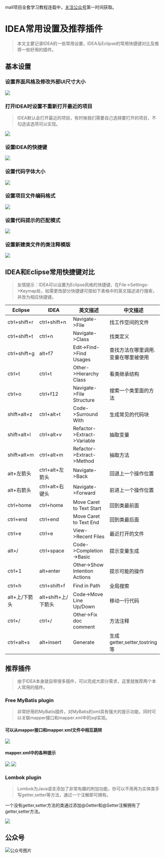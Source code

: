 mall项目全套学习教程连载中，[关注公众号](#公众号)第一时间获取。

# IDEA常用设置及推荐插件

>本文主要记录IDEA的一些常用设置，IDEA与Eclipse的常用快捷键对比及推荐一些好用的插件。

## 基本设置

### 设置界面风格及修改外部UI尺寸大小

![](../images/idea_screen_1.png)

### 打开IDEA时设置不重新打开最近的项目
> IDEA默认会打开最近的项目，有时候我们需要自己选择要打开的项目，不勾选该选项可以实现。

![](../images/idea_screen_2.png)

### 设置IDEA的快捷键

![](../images/idea_screen_3.png)

### 设置代码字体大小

![](../images/idea_screen_4.png)

### 设置项目文件编码格式

![](../images/idea_screen_5.png)

### 设置代码提示的匹配模式

![](../images/idea_screen_6.png)

### 设置新建类文件的类注释模版

![](../images/idea_screen_7.png)

## IDEA和Eclipse常用快捷键对比

> 友情提示：IDEA可以设置为Eclipse风格的快捷键，在File->Settings->Keymap处，如需更改部分快捷键可按如下表格中的英文描述进行搜索，并改为相应快捷键。

| Eclipse       | IDEA                | 英文描述                      | 中文描述                            |
| ------------- | ------------------- | ----------------------------- | ----------------------------------- |
| ctrl+shift+r  | ctrl+shift+n        | Navigate->File                | 找工作空间的文件                    |
| ctrl+shift+t  | ctrl+n              | Navigate->Class               | 找类定义                            |
| ctrl+shift+g  | alt+f7              | Edit->Find->Find Usages       | 查找方法在哪里调用.变量在哪里被使用 |
| ctrl+t        | ctrl+t              | Other->Hierarchy Class        | 看类继承结构                        |
| ctrl+o        | ctrl+f12            | Navigate->File Structure      | 搜索一个类里面的方法                |
| shift+alt+z   | ctrl+alt+t          | Code->Surround With           | 生成常见的代码块                    |
| shift+alt+l   | ctrl+alt+v          | Refactor->Extract->Variable   | 抽取变量                            |
| shift+alt+m   | ctrl+alt+m          | Refactor->Extract->Method     | 抽取方法                            |
| alt+左箭头    | ctrl+alt+左箭头     | Navigate->Back                | 回退上一个操作位置                  |
| alt+右箭头    | ctrl+alt+右键头     | Navigate->Forward             | 前进上一个操作位置                  |
| ctrl+home     | ctrl+home           | Move Caret to Text Start      | 回到类最前面                        |
| ctrl+end      | ctrl+end            | Move Caret to Text End        | 回到类最后面                        |
| ctrl+e        | ctrl+e              | View->Recent Files            | 最近打开的文件                      |
| alt+/         | ctrl+space          | Code->Completion->Basic       | 提示变量生成                        |
| ctrl+1        | alt+enter           | Other->Show Intention Actions | 提示可能的操作                      |
| ctrl+h        | ctrl+shift+f        | Find in Path                  | 全局搜索                            |
| alt+上/下箭头 | alt+shift+上/下箭头 | Code->Move Line Up/Down       | 移动一行代码                        |
| ctrl+/        | ctrl+/              | Other->Fix doc comment        | 方法注释                            |
| ctrl+alt+s    | alt+insert          | Generate                      | 生成getter,setter,tostring等        |

## 推荐插件
> 由于IDEA本身就自带很多插件，可以完成大部分需求，这里就推荐两个本人常用的插件。

### Free MyBatis plugin

> 非常好用的MyBatis插件，对MyBatis的xml具有强大的提示功能，同时可以关联mapper接口和mapper.xml中的sql实现。

#### 可以从mapper接口和mapper.xml文件中相互跳转

![](../images/idea_screen_8.png)

#### mapper.xml中的各种提示

![](../images/idea_screen_9.png)
![](../images/idea_screen_10.png)

### Lombok plugin

> Lombok为Java语言添加了非常有趣的附加功能，你可以不用再为实体类手写getter,setter等方法，通过一个注解即可拥有。

一个没有getter,setter方法的类通过添加@Getter和@Setter注解拥有了getter,setter方法。

![](../images/idea_screen_11.png)

## 公众号

![公众号图片](http://macro-oss.oss-cn-shenzhen.aliyuncs.com/mall/banner/qrcode_for_macrozheng_258.jpg)
